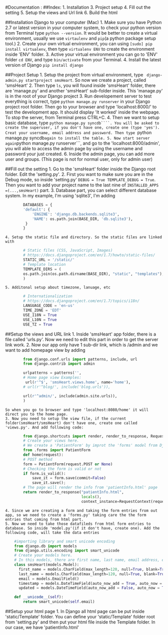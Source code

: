 
#Documentation :
##Index:
    1.	Installation 
    3.	Project setup
    4.	Fill out the setting
    5.  Setup the views and Url link
    6.	Build the html



##Installation Django to your computer (Mac)
    1. Make sure you have Python 2.7 or latest version in your computer system, to check your python version from Terminal type ```python --version```. It would be better to create a virtual environment, usually we use ``` virtaulenv ``` and ``` pip ```(a python package setup tool.)
    2. Create your own virtual environment, you can using ```[sudo] pip install virtualenv```, then type ```virtualenv ENV``` to create the environment inside 'ENV' folder. 
    3. Active your virtual environment you can go to 'ENV' folder ``` cd ENV ```, and type ```bin/activate``` from your Terminal.
    4. Install the latest version of Django ``` pip install django ```

##Project Setup
    1. Setup the project from virtual environment, type 
    ``` django-admin.py startproject smsHeart```. So now we create a project, called 'smsHeart'
    2. Then type ```ls```, you will found inside 'smsHeart' folder, there are 'manage.py' and another 'smsHeart' sub-folder inside. This 'manage.py' is in the root of your Django project
    3. Run developement server to test everything is correct, type ```python manage.py runserver``` in your Django project root folder. Then go to your browser and type 'localhost:8000/' to test the development app. It should display 'It worked' inside the webpage. To stop the server, from Terminal press CTRL+C.
    4. Then we want to setup basic database, type ```python manage.py syncdb````. You will be asked to create the superuser, if you don't have one, create one (type 'yes'). Creat your username, email address and password. Then type ```python manage.py syncdb``` again to install the table.
    5. Now start server again ```python manage.py runserver```, and go to the 'localhost:8000/admin', you will able to access the admin page by using the username and password your just created.
    6. Inside the admin page, you can add more user and groups. (This page is not for normal user, only for admin user)

##Fill out the setting
    1. Go to the 'smsHeart' folder inside the Django root folder. Edit the 'setting.py'. 
    2. First you want to make sure you are in the Debug mode, so inside 'setting.py' ```DEBUG = True TEMPLATE_DEBUG = True```. Then you want to add your project name to the last nine of ```INSTALLED_APPS =(...,smsHeart)``` part.
    3. Database part, you can select different database system. In my example, I'm using 'sqlite3', I'm adding 
```python
        DATABASES = {
        'default': {
            'ENGINE': 'django.db.backends.sqlite3',
            'NAME': os.path.join(BASE_DIR, 'db.sqlite3'),
         }
        }
```
    4. Setup the static file and directory. So the static files are linked with 
```python
        # Static files (CSS, JavaScript, Images)
        # https://docs.djangoproject.com/en/1.7/howto/static-files/
        STATIC_URL = '/static/'
        # Template location
        TEMPLATE_DIRS = (
        os.path.join(os.path.dirname(BASE_DIR), "static", "templates"),
        )
```
    5. Additonal setup about timezone, lanuage, etc
```python
        # Internationalization
        # https://docs.djangoproject.com/en/1.7/topics/i18n/
        LANGUAGE_CODE = 'en-us'
        TIME_ZONE = 'EDT'
        USE_I18N = True
        USE_L10N = True
        USE_TZ = True
```

##Setup the views and URL link
    1. Inside 'smsHeart' app folder, there is a file called 'urls.py'. Now we need to edit this part in order to get the server link work.
    2. Now our app only have 1 sub-dir link, which is /admin and we want to add homepage view by adding
```python
        from django.conf.urls import patterns, include, url
        from django.contrib import admin

        urlpatterns = patterns('',
        # Home page view Examples:
         url(r'^$', 'smsHeart.views.home', name='home'),
        # url(r'^blog/', include('blog.urls')),

        url(r'^admin/', include(admin.site.urls)),
        )
```
    So when you go to browser and type 'localhost:8080/home' it will direct you to the home page.
    3. Now you need to setup the view file, if the current folder(smsHeart/smsHeart) don't have one, create one called 'views.py'. And add following code:
```python
        from django.shortcuts import render, render_to_response, RequestContext
        # Create your views here.
        # We create a 'PatientForm' by improt the 'forms' model from Django
        from .forms import PatientForm
        def home(request):
        # POST method
        form = PatientForm(request.POST or None)
        # Checking the form is valid or not
        if form.is_valid():
            save_it = form.save(commit=False)
            save_it.save();
        # The page will render the info from 'patientInfo.html' page
        return render_to_response("patientInfo.html",
                                  locals(),
                                  context_instance=RequestContext(request))
```
    4. Since we are creating a form and taking the form entries from out app, so we need to create a 'forms.py' taking care the the form entries that coming from html part.
    5. Now we need to take those datafileds from html form entries to database. So inside 'model.py'(if it don't have, create one). Add the following code, will take the data entries
```python
    #importing library and smart unicode encoding
    from django.db import models
    from django.utils.encoding import smart_unicode
    # Create your models here.
    # In this models, there are first name, last name, email address, entry timestamp and updated timestamp field.
    class smsHeart(models.Model):
      first_name = models.CharField(max_length=120, null=True, blank=True)
      last_name = models.CharField(max_length=120, null=True, blank=True)
      email = models.EmailField()
      timestamp = models.DateTimeField(auto_now_add = True, auto_now = False)
      updated = models.DateTimeField(auto_now_add = False, auto_now = True)

    def __unicode__(self):
        return smart_unicode(self.email)
```

##Setup your html page
    1. In Django all html page can be put inside 'static/Template' folder. You can define your 'static/Template' folder root from 'setting.py' and then put your html file inside the Template folder. In our case, we have 'patientInfo.html'







